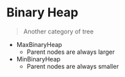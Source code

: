 # Binary Heap
> Another category of tree

- MaxBinaryHeap
  - Parent nodes are always larger
- MinBinaryHeap
  - Parent nodes are always smaller